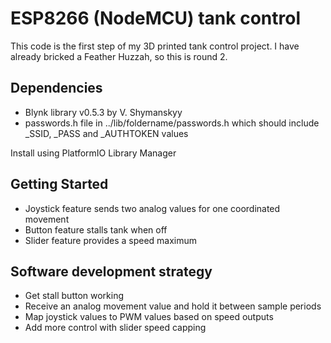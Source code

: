 # ESP8266 (NodeMCU) tank control

This code is the first step of my 3D printed tank control project. I have already bricked a Feather Huzzah, so this is round 2.

## Dependencies
- Blynk library v0.5.3 by V. Shymanskyy
- passwords.h file in ../lib/foldername/passwords.h which should include _SSID, _PASS and _AUTHTOKEN values

Install using PlatformIO Library Manager

## Getting Started
- Joystick feature sends two analog values for one coordinated movement
- Button feature stalls tank when off
- Slider feature provides a speed maximum

## Software development strategy
- Get stall button working
- Receive an analog movement value and hold it between sample periods
- Map joystick values to PWM values based on speed outputs
- Add more control with slider speed capping
